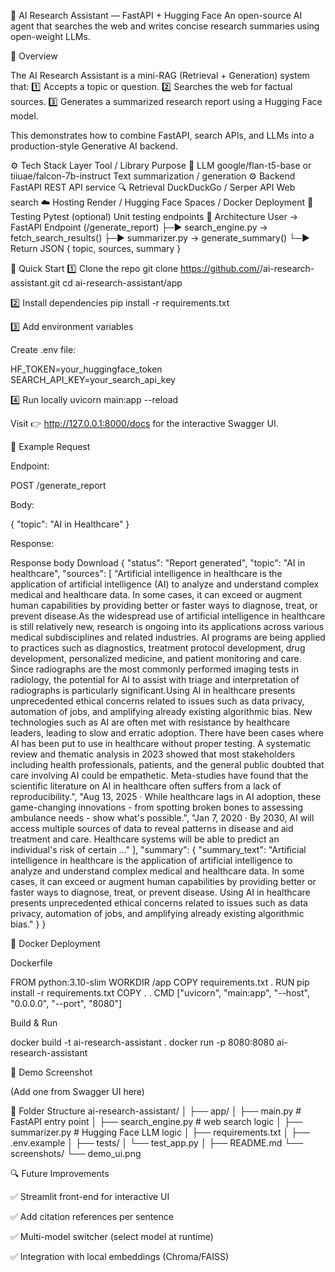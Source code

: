🧠 AI Research Assistant — FastAPI + Hugging Face
An open-source AI agent that searches the web and writes concise research summaries using open-weight LLMs.

📘 Overview

The AI Research Assistant is a mini-RAG (Retrieval + Generation) system that:
1️⃣ Accepts a topic or question.
2️⃣ Searches the web for factual sources.
3️⃣ Generates a summarized research report using a Hugging Face model.

This demonstrates how to combine FastAPI, search APIs, and LLMs into a production-style Generative AI backend.

⚙️ Tech Stack
Layer	Tool / Library	Purpose
🧠 LLM	google/flan-t5-base or tiiuae/falcon-7b-instruct	Text summarization / generation
⚙️ Backend	FastAPI	REST API service
🔍 Retrieval	DuckDuckGo / Serper API	Web search
☁️ Hosting	Render / Hugging Face Spaces / Docker	Deployment
🧪 Testing	Pytest (optional)	Unit testing endpoints
🧩 Architecture
User → FastAPI Endpoint (/generate_report)
        ├─► search_engine.py → fetch_search_results()
        ├─► summarizer.py → generate_summary()
        └─► Return JSON { topic, sources, summary }

🚀 Quick Start
1️⃣ Clone the repo
git clone https://github.com/<yourusername>/ai-research-assistant.git
cd ai-research-assistant/app

2️⃣ Install dependencies
pip install -r requirements.txt

3️⃣ Add environment variables

Create .env file:

HF_TOKEN=your_huggingface_token
SEARCH_API_KEY=your_search_api_key

4️⃣ Run locally
uvicorn main:app --reload


Visit 👉 http://127.0.0.1:8000/docs
 for the interactive Swagger UI.

🧠 Example Request

Endpoint:

POST /generate_report


Body:

{
  "topic": "AI in Healthcare"
}


Response:

	
Response body
Download
{
  "status": "Report generated",
  "topic": "AI in healthcare",
  "sources": [
    "Artificial intelligence in healthcare is the application of artificial intelligence (AI) to analyze and understand complex medical and healthcare data. In some cases, it can exceed or augment human capabilities by providing better or faster ways to diagnose, treat, or prevent disease.As the widespread use of artificial intelligence in healthcare is still relatively new, research is ongoing into its applications across various medical subdisciplines and related industries. AI programs are being applied to practices such as diagnostics, treatment protocol development, drug development, personalized medicine, and patient monitoring and care. Since radiographs are the most commonly performed imaging tests in radiology, the potential for AI to assist with triage and interpretation of radiographs is particularly significant.Using AI in healthcare presents unprecedented ethical concerns related to issues such as data privacy, automation of jobs, and amplifying already existing algorithmic bias. New technologies such as AI are often met with resistance by healthcare leaders, leading to slow and erratic adoption. There have been cases where AI has been put to use in healthcare without proper testing. A systematic review and thematic analysis in 2023 showed that most stakeholders including health professionals, patients, and the general public doubted that care involving AI could be empathetic. Meta-studies have found that the scientific literature on AI in healthcare often suffers from a lack of reproducibility.",
    "Aug 13, 2025 · While healthcare lags in AI adoption, these game-changing innovations - from spotting broken bones to assessing ambulance needs - show what's possible.",
    "Jan 7, 2020 · By 2030, AI will access multiple sources of data to reveal patterns in disease and aid treatment and care. Healthcare systems will be able to predict an individual's risk of certain …"
  ],
  "summary": {
    "summary_text": "Artificial intelligence in healthcare is the application of artificial intelligence to analyze and understand complex medical and healthcare data. In some cases, it can exceed or augment human capabilities by providing better or faster ways to diagnose, treat, or prevent disease. Using AI in healthcare presents unprecedented ethical concerns related to issues such as data privacy, automation of jobs, and amplifying already existing algorithmic bias."
  }
}

🐳 Docker Deployment

Dockerfile

FROM python:3.10-slim
WORKDIR /app
COPY requirements.txt .
RUN pip install -r requirements.txt
COPY . .
CMD ["uvicorn", "main:app", "--host", "0.0.0.0", "--port", "8080"]


Build & Run

docker build -t ai-research-assistant .
docker run -p 8080:8080 ai-research-assistant

📸 Demo Screenshot

(Add one from Swagger UI here)


🧰 Folder Structure
ai-research-assistant/
│
├── app/
│   ├── main.py             # FastAPI entry point
│   ├── search_engine.py    # web search logic
│   ├── summarizer.py       # Hugging Face LLM logic
│   ├── requirements.txt
│   ├── .env.example
│
├── tests/
│   └── test_app.py
│
├── README.md
└── screenshots/
    └── demo_ui.png

🔍 Future Improvements

✅ Streamlit front-end for interactive UI

✅ Add citation references per sentence

✅ Multi-model switcher (select model at runtime)

✅ Integration with local embeddings (Chroma/FAISS)